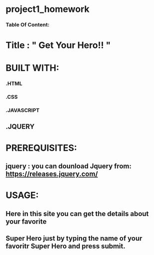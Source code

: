 # project1_homework
### Table Of Content:


# Title :                        " Get Your Hero!! "

# BUILT WITH:
### .HTML
###  .CSS
### .JAVASCRIPT
## .JQUERY

# PREREQUISITES:
## jquery : you can dounload Jquery from: https://releases.jquery.com/ 



# USAGE:
## Here in this site you can get the details about your favorite 
## Super Hero just by typing the name of your favoritr Super Hero and press submit.  


# 

